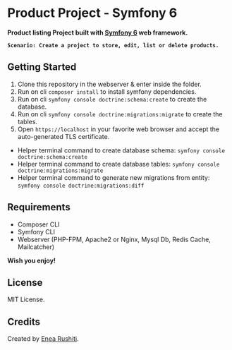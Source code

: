 # Product Project - Symfony 6

**Product listing Project built with [Symfony 6](https://symfony.com) web framework.**

**`Scenario: Create a project to store, edit, list or delete products.`**

## Getting Started

1. Clone this repository in the webserver & enter inside the folder.
2. Run on cli `composer install` to install symfony dependencies.
4. Run on cli `symfony console doctrine:schema:create` to create the database.
5. Run on cli `symfony console doctrine:migrations:migrate` to create the tables.
5. Open `https://localhost` in your favorite web browser and accept the auto-generated TLS certificate.

* Helper terminal command to create database schema: `symfony console doctrine:schema:create`
* Helper terminal command to create database tables: `symfony console doctrine:migrations:migrate`
* Helper terminal command to generate new migrations from entity: `symfony console doctrine:migrations:diff`


## Requirements

* Composer CLI
* Symfony CLI
* Webserver (PHP-FPM, Apache2 or Nginx, Mysql Db, Redis Cache, Mailcatcher)

**Wish you enjoy!**

## License

MIT License.

## Credits

Created by [Enea Rushiti](https://www.linkedin.com/in/enea-rushiti/).
